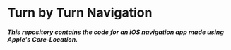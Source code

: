 # Turn by Turn Navigation

***This repository contains the code for an iOS navigation app made using Apple's Core-Location.***

